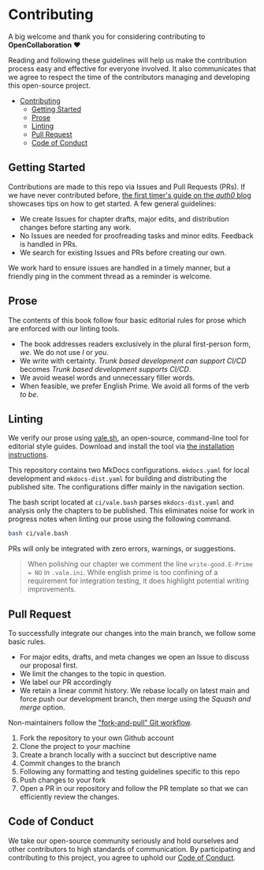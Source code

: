 # Contributing

A big welcome and thank you for considering contributing to **OpenCollaboration** ❤️

Reading and following these guidelines will help us make the contribution process easy and effective for everyone involved. It also communicates that we agree to respect the time of the contributors managing and developing this open-source project.

- [Contributing](#contributing)
  - [Getting Started](#getting-started)
  - [Prose](#prose)
  - [Linting](#linting)
  - [Pull Request](#pull-request)
  - [Code of Conduct](#code-of-conduct)

## Getting Started

Contributions are made to this repo via Issues and Pull Requests (PRs). If we have never contributed before, [the first timer's guide on the *auth0* blog](https://auth0.com/blog/a-first-timers-guide-to-an-open-source-project/) showcases tips on how to get started. A few general guidelines:

- We create Issues for chapter drafts, major edits, and distribution changes before starting any work.
- No Issues are needed for proofreading tasks and minor edits. Feedback is handled in PRs.
- We search for existing Issues and PRs before creating our own.

We work hard to ensure issues are handled in a timely manner, but a friendly ping in the comment thread as a reminder is welcome.

## Prose

The contents of this book follow four basic editorial rules for prose which are enforced with our linting tools.

- The book addresses readers exclusively in the plural first-person form, *we*. We do not use *I* or *you*.
- We write with certainty. *Trunk based development can support CI/CD* becomes *Trunk based development supports CI/CD*.
- We avoid weasel words and unnecessary filler words.
- When feasible, we prefer English Prime. We avoid all forms of the verb *to be*.

## Linting

We verify our prose using [vale.sh](), an open-source, command-line tool for editorial style guides. Download and install the tool via [the installation instructions](https://vale.sh/docs/vale-cli/installation/).

This repository contains two MkDocs configurations. `mkdocs.yaml` for local development and `mkdocs-dist.yaml` for building and distributing the published site. The configurations differ mainly in the navigation section.

The bash script located at `ci/vale.bash` parses `mkdocs-dist.yaml` and analysis only the chapters to be published. This eliminates noise for work in progress notes when linting our prose using the following command.

```sh
bash ci/vale.bash
```

PRs will only be integrated with zero errors, warnings, or suggestions.

> When polishing our chapter we comment the line `write-good.E-Prime = NO` in `.vale.ini`. While english prime is too confining of a requirement for integration testing, it does highlight potential writing improvements.

## Pull Request

To successfully integrate our changes into the main branch, we follow some basic rules.

- For major edits, drafts, and meta changes we open an Issue to discuss our proposal first.
- We limit the changes to the topic in question.
- We label our PR accordingly
- We retain a linear commit history. We rebase locally on latest main and force push our development branch, then merge using the *Squash and merge* option.

Non-maintainers follow the ["fork-and-pull" Git workflow](https://github.com/susam/gitpr).

1. Fork the repository to your own Github account
2. Clone the project to your machine
3. Create a branch locally with a succinct but descriptive name
4. Commit changes to the branch
5. Following any formatting and testing guidelines specific to this repo
6. Push changes to your fork
7. Open a PR in our repository and follow the PR template so that we can efficiently review the changes.

## Code of Conduct

We take our open-source community seriously and hold ourselves and other contributors to high standards of communication. By participating and contributing to this project, you agree to uphold our [Code of Conduct](CODE-OF-CONDUCT.md).
